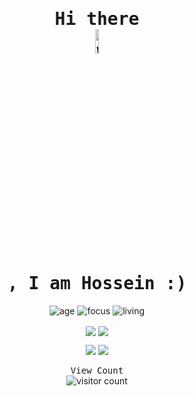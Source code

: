 <div align="center" >
<samp><h1> Hi there <img data-target="animated-image.replacedImage" alt="wave.gif" width="10%" height="10%" class="AnimatedImagePlayer-animatedImage" src="https://raw.githubusercontent.com/MartinHeinz/MartinHeinz/master/wave.gif" style="display: block; opacity: 1;">, I am Hossein :) </h1></samp>


<!-- ************************************************************ -->

<!--
<a href="https://github.com/imhshahdi/github-readme-stats">
  <img align="center" src="https://github-readme-stats.anuraghazra1.vercel.app/api?username=imhshahdi&show_icons=true&include_all_commits=true&theme=dark" alt="Hossein's github stats" />
</a>
<a href="https://github.com/imhshahdi/github-readme-stats">
  <img align="center" src="https://github-readme-stats.anuraghazra1.vercel.app/api/top-langs/?username=imhshahdi&layout=compact&theme=dark" />
</a>
-->

<!-- ************************************************************ -->


![age](https://img.shields.io/badge/age-22-blue)
![focus](https://img.shields.io/badge/focus-BlockchainDeveloper-brightgreen)
![living](https://img.shields.io/badge/living-iran-3c9)

<a href="https://github.com/imhshahdi">
<img align="center" src="https://github-readme-stats.vercel.app/api?username=imhshahdi&show_icons=true&count_private=true&include_all_commits=true&theme=nord" /></a>
<a href="https://github.com/imhshahdi">
<img align="center" src="https://github-readme-stats.vercel.app/api/top-langs/?username=imhshahdi&theme=nord" />
</a>
  
[<img src="https://img.icons8.com/color/48/000000/linkedin.png"/>](https://linkedin.com/in/imhshahdi)
[<img src="https://img.icons8.com/fluent/48/000000/telegram-app.png"/>](https://t.me/Imhshahdi)
  
<samp>View Count</samp>
<br />
<img src="https://profile-counter.glitch.me/{imhshahdi}/count.svg" alt="visitor count" />
  </div>


<!-- ************************************************************ -->


<!--
**imhshahdi/imhshahdi** is a ✨ _special_ ✨ repository because its `README.md` (this file) appears on your GitHub profile.

Here are some ideas to get you started:

- 🔭 I’m currently working on ...
- 🌱 I’m currently learning ...
- 👯 I’m looking to collaborate on ...
- 🤔 I’m looking for help with ...
- 💬 Ask me about ...
- 📫 How to reach me: ...
- 😄 Pronouns: ...
- ⚡ Fun fact: ...
-->
